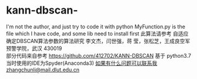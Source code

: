 # kann-dbscan-
I'm not the author, and just try to code it with python MyFunction.py is the file which I have code, and some lib need to install first
此算法请参考 自适应确定DBSCAN算法参数的算法研究 李文杰，闫世强，蒋 莹，张松芝，王成良空军预警学院，武汉 430019  
部分代码来自参考 https://github.com/412702/KANN-DBSCAN
基于 python3.7
当时使用的IDE为Spyder(Anaconda3)
如果有什么问题可以联系我zhangchunli@mail.dlut.edu.cn
